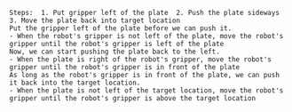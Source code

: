 
    Steps:  1. Put gripper left of the plate  2. Push the plate sideways  3. Move the plate back into target location
    Put the gripper left of the plate before we can push it.
    - When the robot's gripper is not left of the plate, move the robot's gripper until the robot's gripper is left of the plate
    Now, we can start pushing the plate back to the left.
    - When the plate is right of the robot's gripper, move the robot's gripper until the robot's gripper is in front of the plate
    As long as the robot's gripper is in front of the plate, we can push it back into the target location.
    - When the plate is not left of the target location, move the robot's gripper until the robot's gripper is above the target location
